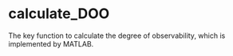 # calculate_DOO

The key function to calculate the degree of observability, which is implemented by MATLAB.

